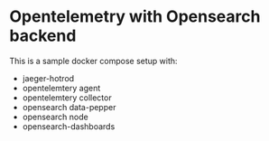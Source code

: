 # Opentelemetry with Opensearch backend
This is a sample docker compose setup with:
* jaeger-hotrod
* opentelemtery agent
* opentelemtery collector
* opensearch data-pepper
* opensearch node
* opensearch-dashboards

